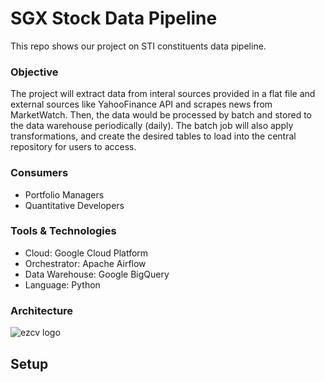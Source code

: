 # SGX Stock Data Pipeline
This repo shows our project on STI constituents data pipeline.

### Objective
The project will extract data from interal sources provided in a flat file and external sources like YahooFinance API and scrapes news from MarketWatch. Then, the data would be processed by batch and stored to the data warehouse periodically (daily). The batch job will also apply transformations, and create the desired tables to load into the central repository for users to access.

### Consumers
- Portfolio Managers
- Quantitative Developers

### Tools & Technologies
- Cloud: Google Cloud Platform
- Orchestrator: Apache Airflow
- Data Warehouse: Google BigQuery
- Language: Python

### Architecture
![ezcv logo](https://raw.githubusercontent.com/calvenjs/SGXStockDataPipeline/tree/main/images/pipeline_architecture.JPG)

## Setup
